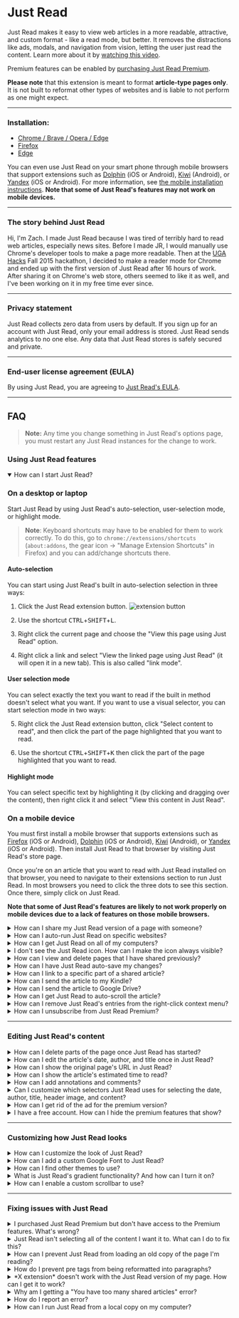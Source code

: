 Just Read
=========

Just Read makes it easy to view web articles in a more readable, attractive, and custom format - like a read mode, but better. It removes the distractions like ads, modals, and navigation from vision, letting the user just read the content. Learn more about it by [watching this video](https://www.youtube.com/watch?v=mKMUXEg873Q).

Premium features can be enabled by [purchasing Just Read Premium](https://justread.link/#getJustRead).

**Please note** that this extension is meant to format **article-type pages only**. It is not built to reformat other types of websites and is liable to not perform as one might expect.

___

### Installation:

- [Chrome / Brave / Opera / Edge](https://chrome.google.com/webstore/detail/just-read/dgmanlpmmkibanfdgjocnabmcaclkmod)
- [Firefox](https://addons.mozilla.org/en-US/firefox/addon/just-read-ext/)
- [Edge](https://microsoftedge.microsoft.com/addons/detail/just-read/knjifalgaonnogbohfflloocfcebopgn)

You can even use Just Read on your smart phone through mobile browsers that support extensions such as [Dolphin](https://dolphin.com/) (iOS or Android), [Kiwi](https://play.google.com/store/apps/details?id=com.kiwibrowser.browser&hl=en_US) (Android), or [Yandex](https://browser.yandex.com/) (iOS or Android). For more information, see [the mobile installation instructions](https://github.com/ZachSaucier/Just-Read/#on-a-mobile-device). **Note that some of Just Read's features may not work on mobile devices.**

___
### The story behind Just Read

Hi, I'm Zach. I made Just Read because I was tired of terribly hard to read web articles, especially news sites. Before I made JR, I would manually use Chrome's developer tools to make a page more readable. Then at the [UGA Hacks](https://ugahacks.herokuapp.com/) Fall 2015 hackathon, I decided to make a reader mode for Chrome and ended up with the first version of Just Read after 16 hours of work. After sharing it on Chrome's web store, others seemed to like it as well, and I've been working on it in my free time ever since.

___

### Privacy statement

Just Read collects zero data from users by default. If you sign up for an account with Just Read, only your email address is stored. Just Read sends analytics to no one else. Any data that Just Read stores is safely secured and private. 

___

### End-user license agreement (EULA)

By using Just Read, you are agreeing to [Just Read's EULA](https://github.com/ZachSaucier/Just-Read/blob/master/docs/EULA.md).

___

## FAQ

> **Note:** Any time you change something in Just Read's options page, you must restart any Just Read instances for the change to work.  

### Using Just Read features
<details id="start_JR" open>
  <summary>How can I start Just Read?</summary>
  
  ### On a desktop or laptop

Start Just Read by using Just Read's auto-selection, user-selection mode, or highlight mode.

> **Note**: Keyboard shortcuts may have to be enabled for them to work correctly. To do this, go to `chrome://extensions/shortcuts` (`about:addons`, the gear icon -> "Manage Extension Shortcuts" in Firefox) and you can add/change shortcuts there.

#### Auto-selection

You can start using Just Read's built in auto-selection selection in three ways:

1. Click the Just Read extension button.
![extension button](https://i.imgur.com/aCOIuVV.png)

2. Use the shortcut <kbd>CTRL</kbd>+<kbd>SHIFT</kbd>+<kbd>L</kbd>.

3. Right click the current page and choose the "View this page using Just Read" option.

4. Right click a link and select "View the linked page using Just Read" (it will open it in a new tab). This is also called "link mode".

#### User selection mode

You can select exactly the text you want to read if the built in method doesn't select what you want. If you want to use a visual selector, you can start selection mode in two ways:

5. Right click the Just Read extension button, click "Select content to read", and then click the part of the page highlighted that you want to read.

6. Use the shortcut <kbd>CTRL</kbd>+<kbd>SHIFT</kbd>+<kbd>K</kbd> then click the part of the page highlighted that you want to read.

#### Highlight mode

You can select specific text by highlighting it (by clicking and dragging over the content), then right click it and select "View this content in Just Read".

### On a mobile device

You must first install a mobile browser that supports extensions such as [Firefox](https://www.mozilla.org/en-US/firefox/mobile/) (iOS or Android), [Dolphin](https://dolphin.com/) (iOS or Android), [Kiwi](https://play.google.com/store/apps/details?id=com.kiwibrowser.browser&hl=en_US) (Android), or [Yandex](https://browser.yandex.com/) (iOS or Android). Then install Just Read to that browser by visiting Just Read's store page.

Once you're on an article that you want to read with Just Read installed on that browser, you need to navigate to their extensions section to run Just Read. In most browsers you need to click the three dots to see this section. Once there, simply click on Just Read.

**Note that some of Just Read's features are likely to not work properly on mobile devices due to a lack of features on those mobile browsers.**

</details>

<details id="share">
  <summary>How can I share my Just Read version of a page with someone?</summary>

> **Note that this is a Premium-only feature.**

You can share a page in Just Read's format by clicking [the share icon](https://i.imgur.com/4VospZC.png). This will show a [justread.link](https://justread.link) URL which will point to your Just Read version of the article. This may also open up the [justread.link](https://justread.link) URL in a new tab and close the current page depending on your settings under "Options" -> "Sharing preferences".

Note that the [justread.link](https://justread.link) version of a page *cannot be edited*. If you need to edit it at that point, you must make your edits on the original Just Read version of the page and then re-share the page (which will create an entirely new address).


</details>

<details id="autorun">
  <summary>How can I auto-run Just Read on specific websites?</summary>

You can opt to auto-run Just Read on certain websites by entering a part of the URL (usually the domain is a good choice) or a [regular expression](https://developer.mozilla.org/en-US/docs/Web/JavaScript/Guide/Regular_Expressions) (regex) into the "Auto-run domain list" found on the extension's Options page (for more info as to what formats work, see [this post](https://github.com/ZachSaucier/Just-Read/issues/15#issuecomment-262255204)). Just Read will then check each new site's URL to see if it matches a string or expression in the user-inputted list. If it does, it will start Just Read when the page loads.

You can also enable "Always add current site to Just Read's autorun list when Just Read is started on a page" under "Options" -> "Additional preferences" if you want *every* site that you start Just Read to be added to the auto-run list. For more information on how this works, see [this post](https://github.com/ZachSaucier/Just-Read/pull/166#issuecomment-404371640).


</details>

<details id="all_computers">
  <summary>How can I get Just Read on all of my computers?</summary>

When you log into a browser as the primary user <strong>and allow syncing</strong>, the browser automatically installs all extensions that you've installed to your account. This should include Just Read. Just Read automatically syncs your themes and preferences across all of your devices using this functionality, so you don't need to do anything special to get it working the same way on all of your devices. Note that currently some mobile browsers do not support web extensions, so Just Read cannot be installed on these browsers.

For more information on how to get Just Read to work on your mobile devices, see [the mobile installation instructions](https://github.com/ZachSaucier/Just-Read/#on-a-mobile-device). **Note that some of Just Read's features may not work on mobile devices.**


</details>

<details id="pin">
  <summary>I don't see the Just Read icon. How can I make the icon always visible?</summary>

A recent Chrome update hides extension icons inside inside of a drop down. To open the drop down, click the puzzle piece icon in the top right of Chrome. To make Just Read's icon always show, click the pin icon next to Just Read.

If you don't see Just Read in the drop down list, make sure that <a href="https://chrome.google.com/webstore/detail/just-read/dgmanlpmmkibanfdgjocnabmcaclkmod/">it is installed</a>.


</details>

<details id="previous_shares">
  <summary>How can I view and delete pages that I have shared previously?</summary>

> **Note that this is a Premium-only feature.**

You can view and delete pages that you shared previously by going to your Just Read dashboard: https://justread.link/dashboard. If you are signed into a Just Read account and that account has Premium, you will see a table of all of your entries. 

Note that you can click any column heading to sort the entries by that column's values.


</details>

<details id="autosave">
  <summary>How can I have Just Read auto-save my changes?</summary>

Just Read has an option under Options -> "Backup the most recent Just Read page (in case of accidental closure)." that does this. If you make any changes on a page, if you are on that same page it will load the old version if enabled.


</details>

<details id="link_to">
  <summary>How can I link to a specific part of a shared article?</summary>

> **Note that this is a Premium-only feature.**

If you make any highlights, color change, or other edits to a text selection (a premium feature), Just Read will add a unique ID to that selection. You can then share that page and then look up that ID to get a link to that specific element on the shared page. For more information, [look at this post](https://stackoverflow.com/a/2835151/2065702).


</details>

<details id="kindle">
  <summary>How can I send the article to my Kindle?</summary>

> **Note that this is a Premium-only feature.**

In order to send the article content from Just Read to your Kindle, you must first [install the free Send to Kindle extension](https://chrome.google.com/webstore/detail/send-to-kindle-for-google/cgdjpilhipecahhcilnafpblkieebhea). Then you can use it on any shared Just Read page (or any other web page).


</details>

<details id="drive">
  <summary>How can I send the article to Google Drive?</summary>

Currently it is only possible to send files to Google Drive in PDF form. The easiest way to do so in Chrome is to "print" the page (either using Chrome's built-in print ability or by clicking Just Read's print icon) and then change the "Destination" to "Save to Google Drive". In Firefox, you need to save it to your computer as a PDF and then manually upload it to Google Drive.


</details>

<details id="autoscroll">
  <summary>How can I get Just Read to auto-scroll the article?</summary>

> **Note that this is a Premium-only feature.**

You can do this by going to "Options" -> "Additional features" and clicking the "Use JR's auto-scroll functionality" option. This will automatically scroll the article once you open it in Just Read. It also creates a "Pause scroll" button at the bottom right of Just Read. You can customize the speed of the auto-scroll by editing the box below this option.  


</details>

<details id="context_menu">
  <summary>How can I remove Just Read's entries from the right-click context menu?</summary>

Under "Options" -> "Context menu entries", you can enable or disable the context menu entries that Just Read creates.

- "Don't reformat pre tags" makes it so that Just Read doesn't turn any `<pre>` tags into paragraphs but retains their original formatting.
- "Enable page context menu entry" allows Just Read to show a menu entry when you right click a page.
- "Enable highlight context menu entry" allows Just Read to show a menu entry when you right click highlighted text.
- "Enable link context menu entry" allows Just Read to show a menu entry when you right click a link.


</details>

<details id="unsubscribe">
  <summary>How can I unsubscribe from Just Read Premium?</summary>

Go to <a href="https://justread.link/dashboard">your Just Read dashboard</a>. If you're a Premium user, you should see a "go here" link at the top of the page. Click it to manage your purchase.


</details>

___

### Editing Just Read's content
<details id="deletion_mode">
  <summary>How can I delete parts of the page once Just Read has started?</summary>

Once the text has been selected and the article is open in the Just Read format, users can delete elements by going into deletion mode using the keyboard shortcut <kbd>CTRL</kbd>+<kbd>SHIFT</kbd>+<kbd>;</kbd> or by clicking on [the deletion mode icon](https://i.imgur.com/QD5G2j4.png).

Once in deletion mode, users can click on elements that they don't want to be included in their page and they will be deleted. To exit this mode, users need to press <kbd>ESC</kbd> or click the deletion mode icon. These actions can be undone by clicking the undo icon that appears or by using the shortcut <kbd>Ctrl</kbd> + <kbd>Z</kbd>.

If you have Premium, you can also delete anything that you highlight using <kbd>Ctrl</kbd> + <kbd>Shift</kbd> + <kbd>d</kbd> or clicking the trash can icon on the toolbar that shows up.


</details>

<details id="edit_meta">
  <summary>How can I edit the article's date, author, and title once in Just Read?</summary>

If you hover over each of these, a [pencil icon](https://i.imgur.com/PzFZzVh.png) will appear. Click that to edit the text that you want.

These actions can be undone by clicking the undo icon that appears or by using the shortcut <kbd>Ctrl</kbd> + <kbd>Z</kbd>.


</details>

<details id="orig_url">
  <summary>How can I show the original page's URL in Just Read?</summary>

To enable this option, go to Just Read's "Options" pages and enable "Always add the original URL."


</details>

<details id="time_estimate">
  <summary>How can I show the article's estimated time to read?</summary>

To enable this option, go to Just Read's "Options" pages and enable "Always add the estimated time to read the article."


</details>

<details id="annotations_comments">
  <summary>How can I add annotations and comments?</summary>

> **Note that this is a Premium-only feature.**

If you select any text in Just Read, a toolbar [like this](https://i.imgur.com/goBVron.png) will appear. This toolbar lets you change the styling of the selected text as per each button's instructions.

You can add comments by clicking the [add comment button](https://i.imgur.com/CHvhmrn.png) then filling in the input box. It will automatically edit the layout of the page to allow the comments to fit and add a datetime of posting once the comment has been added.


</details>

<details id="selectors">
  <summary>Can I customize which selectors Just Read uses for selecting the date, author, title, header image, and content?</summary>

> **Note that this is a Premium-only feature.**

Yes you can! With Premium you can go to "Options" -> "Domain-specific selectors" and customize it to select exactly the content the content you want automatically. The only required part is the `domainPattern` in order for Just Read to know when to use those selectors over the automatic ones. You should only include the others that you need.

The full list of options in the domain-specific selectors list is as follow:

- `domainPattern` - A regex pattern to match the correct URL(s).
- `titleSelector` - A query selector to find the article's title.
- `authorSelector` - A query selector to find the author's name.
- `dateSelector` - A query selector to find the article's date.
- `contentSelector` - A query selector to find the article's content.
- `headerImageSelector` - A query selector to find the article's header image (if it's outside of the content).
- `selectorsToDelete` - An array of query selectors (searched using `querySelectorAll`) to find elements inside of the article to delete.

Note that the `domainPattern` is checked using the same regex technique [as the auto-run list](https://github.com/ZachSaucier/Just-Read/issues/15#issuecomment-262255204). Also note that the other selectors are checked using JavaScript's [`querySelector`](https://developer.mozilla.org/en-US/docs/Web/API/Document/querySelector) or, in the case of `selectorsToDelete`, [`querySelectorAll`](https://developer.mozilla.org/en-US/docs/Web/API/Document/querySelectorAll).


</details>

<details id="ad">
  <summary>How can I get rid of the ad for the premium version?</summary>

Although this ad only shows occassionally and will eventually stop if you continue using Just Read, you can get rid of it by adding the following to your stylesheet: `.jr-notifier { display: none; }`


</details>

<details id="premium-features">
  <summary>I have a free account. How can I hide the premium features that show?</summary>

**This is not recommended** because if you do upgrade to Premium the features will remain hidden until the following is removed:

To hide premium features, adding the following to your stylesheet: `.premium-feature { display: none !important; }`


</details>

___

### Customizing how Just Read looks
<details id="customize">
  <summary>How can I customize the look of Just Read?</summary>

Just Read comes with two themes by default: a light (white) theme and a dark theme. You can choose between them through the style panel or the Options page.

You can also customize your theme to make Just Read look exactly the way that you like by either using the built in style panel or by directly editing the CSS file on the Options page.

To use the style panel, click [the paint brush icon](https://i.imgur.com/XW03mZW.png) and then change the settings to your liking. Make sure to click "Save and close" when you're done or the styles will not be updated in the actual stylesheet.

> **Note**: The theme editor style panel will only appear for the default theme, the default dark theme, or themes derived from the default (that share "default-styles" or "dark-styles" as part of the file name).

You can directly edit your theme's CSS file by clicking "openFullStyles" in the style panel or by right clicking the extension button and opening the "Options" page (you can also get to this via your browser's extensions page). Once on the Options page, you can then select the file you want to edit or enter a new file name, edit the file, and then save or apply it. It will then apply to all of your browser tabs on any computer when you start the extension. You can rename files by double clicking the name of the file.

You can also use themes that others have made. [Check them out here!](https://github.com/ZachSaucier/Just-Read/issues/4)


</details>

<details id="font">
  <summary>How can I add a custom Google Font to Just Read?</summary>

You can add a custom Google Font (or any other web-hosted font) by customizing the CSS for your theme. Go to Options then click on the theme that is currently in use (it should have a filled in circle next to the file name).

Once there, you can follow [these instructions](https://graphicdesign.stackexchange.com/a/76551/23061) to get the necessary CSS code to use the font in your theme. The only change you'll have to make is replacing the `Font Name` with whatever font you want, and replacing `.someSelector` with whatever selector you want. The selectors you most likely want to change are `body, h3` and `h1, h2` because this is what Just Read changes by default.


</details>

<details id="themes">
  <summary>How can I find other themes to use?</summary>

If you're looking to use other themes that people have built and use, you can check out [this page](https://github.com/ZachSaucier/Just-Read/issues/4). You can also share your own and "vote" using "Add your reaction"!

To install and use one of these themes, 

1. Go to the Just Read options page. In Chrome you can simply right click the Just Read icon and then click "Options". 
2. Once on the options page, click in the input box that says "New theme" and enter a name for the theme. Then click the "+" button. 
3. Click the "Use as current theme" button to make it your active theme.
4. Copy and paste the CSS from your chosen theme into the CSS (code) section and then click "Save style changes". 


</details>

<details id="gradient">
  <summary>What is Just Read's gradient functionality? And how can I turn it on?</summary>

> **Note that this is a Premium-only feature.**

Just Read's gradient functionality makes it so that each line of text starts and ends with a different color. By having the end-of-line color the same as the next start-of-line color, it makes following sentences easier and reading faster. Note that this feature overrides your other paragraph text color styles.

You can turn it on by going to "Options" -> "Additional features" and clicking the "Use JR's gradient text functionality to increase readability (will be forced over theme's colors)" option. You can also customize which colors you want to use by editing the values in the box below that option. Make sure to separate colors with a comma!


</details>

<details id="scrollbar">
  <summary>How can I enable a custom scrollbar to use?</summary>

> **Note that this is a Premium-only feature.**

You can enable a custom scrollbar by going to "Options" -> "Additional features" and clicking the "Use a custom scrollbar instead of the browser's default" option. This will make Just Read use its built-in, custom scrollbar and Just Read will retain this custom scrollbar on pages you share as well.

If you want to customize the look of the scrollbar even further, you can modify your theme to edit `progress`, `progress::-webkit-progress-bar`, and `progress::-webkit-progress-value` as needed.


</details>

___

### Fixing issues with Just Read
<details id="premium_features">
  <summary>I purchased Just Read Premium but don't have access to the Premium features. What's wrong?</summary>

> **Note that this is a Premium-only feature.**

Don't panic! Most likely all you need to do is go to <a href="https://justread.link/" target="_blank">the Just Read website</a> and make sure you're logged into your account. Signing in will tell the Just Read extension that you have Premium and if you start your reader view again the Premium features should work. 

If they still don't work, please <a href="mailto:support@justread.link">contact support</a> and we'll help you as soon as we're able to.


</details>


<details id="incorrect_selection">
  <summary>Just Read isn't selecting all of the content I want it to. What can I do to fix this?</summary>

Usually you can fix this by using [user selection mode](https://github.com/ZachSaucier/Just-Read#user-selection-mode) to select the content that you want to view. Usually this means selecting more generally than Just Read's auto-selection. You can then delete unwanted elements from the selection after Just Read has started.

In order to see content within the selection that Just Read has automatically hidden because it thought it was irrelevant, you may have to disable `hide-segments.css`, which can be doing by going to Options then unchecking "Use hide-segments.css".


</details>

<details id="old_copy">
  <summary>How can I prevent Just Read from loading an old copy of the page I'm reading?</summary>

You can either use [user selection mode](https://github.com/ZachSaucier/Just-Read/#user-selection-mode) to select a specific element to read (not disabling this option for future cases) or you can go to "Options" -> "Additional preferences" and uncheck "Backup most recent Just Read page (in case of accidental closure).".


</details>

<details id="pre">
  <summary>How do I prevent pre tags from being reformatted into paragraphs?</summary>

Under "Options" -> "Additional preferences" there is an option to "Never reformat pre tags" to do this. This is probably most useful if you're a developer and read a lot of code-related articles.


</details>

<details id="other_extensions">
  <summary>*X extension* doesn't work with the Just Read version of my page. How can I get it to work?</summary>

As covered [in this post](https://github.com/ZachSaucier/Just-Read/issues/29#issue-196499408), this is an issue with the other extension and not Just Read. They will need to modify their code to work with iframe content.

However, most all extensions should work with a *shared* Just Read page, i.e. one on [justread.link](https://justread.link), but this is a [Premium-only feature](https://justread.link/#getJustRead).

</details>

<details id="too_many_shared">
  <summary>Why am I getting a "You have too many shared articles" error?</summary>

Currently Just Read Premium has a shared article limit of 100 articles. This is to prevent users from filling up the entire server with their pages (especially with malicious intent). To get rid of this error, you must go to https://justread.link/dashboard and delete some old articles that you're not using any longer.


</details>

<details id="error">
  <summary>How do I report an error?</summary>

For most issues [creating a new issue on the GitHub repo](https://github.com/ZachSaucier/Just-Read/issues/new) is best. Please make sure to [search through existing issues](https://github.com/ZachSaucier/Just-Read/issues?utf8=%E2%9C%93&q=is%3Aissue+) before posting to make sure your issue has not already been posted. 

For *account related issues*, contact <a href="mailto:support@justread.link">support@justread.link</a>.


</details>

<details id="local">
  <summary>How can I run Just Read from a local copy on my computer?</summary>

To run Just Read from a local copy you need to [download Just Read as a ZIP](https://github.com/ZachSaucier/Just-Read/archive/master.zip), unzip it, open up the extension page of your browser (like `chrome://extensions/` in Chrome or `about:debugging#/runtime/this-firefox` in Firefox), enable developer mode, and load the extension. Some browsers may require that you load the packed (zipped) files while others may require the unpacked version. This is particularly useful if you are wanting to modify how Just Read works or debug issues.

</details>
